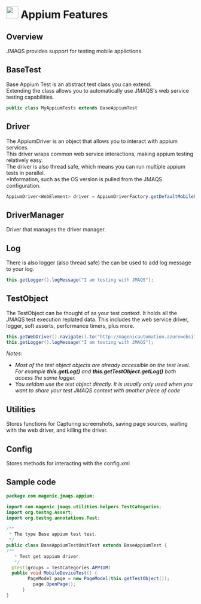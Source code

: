 # <img src="resources/jmaqslogo.jpg" height="32" width="32"> Appium Features

## Overview
JMAQS provides support for testing mobile applictions.  	

## BaseTest
Base Appium Test is an abstract test class you can extend.  
Extending the class allows you to automatically use JMAQS's web service testing capabilities.
```java
public class MyAppiumTests extends BaseAppiumTest
```

## Driver
The AppiumDriver is an object that allows you to interact with appium services.  
This driver wraps common web service interactions, making appium testing relatively easy.  
The driver is also thread safe, which means you can run multiple appium tests in parallel.  
*Information, such as the OS version is pulled from the JMAQS configuration.
```java
AppiumDriver<WebElement> driver = AppiumDriverFactory.getDefaultMobileDriver();
```

## DriverManager
Driver that manages the driver manager.

## Log
There is also logger (also thread safe) the can be used to add log message to your log.
```java
this.getLogger().logMessage("I am testing with JMAQS");
```

## TestObject
The TestObject can be thought of as your test context.  It holds all the JMAQS test execution replated data.  This includes the web service driver, logger, soft asserts, performance timers, plus more.
```java
this.getWebDriver().navigate().to("http://magenicautomation.azurewebsites.net/");
this.getLogger().logMessage("I am testing with JMAQS");
```
*Notes:*  
* *Most of the test object objects are already accessible on the test level. For example **this.getLog()** and **this.getTestObject.getLog()** both access the same logger.*
* *You seldom use the test object directly. It is usually only used when you want to share your test JMAQS context with another piece of code*

## Utilities
Stores functions for Capturing screenshots, saving page sources, waiting with the web driver, and killing the driver.

## Config
Stores methods for interacting with the config.xml

## Sample code

```java
package com.magenic.jmaqs.appium;

import com.magenic.jmaqs.utilities.helpers.TestCategories;
import org.testng.Assert;
import org.testng.annotations.Test;

/**
 * The type Base appium test test.
 */
public class BaseAppiumTestUnitTest extends BaseAppiumTest {
/**
   * Test get appium driver.
   */
  @Test(groups = TestCategories.APPIUM)
  public void MobileDeviceTest() {
  		PageModel page = new PageModel(this.getTestObject());
          page.OpenPage();
      }   
}
```